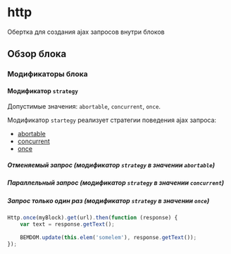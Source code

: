 # http

Обертка для создания ajax запросов внутри блоков

## Обзор блока

### Модификаторы блока

####  Модификатор `strategy`

Допустимые значения: `abortable`, `concurrent`, `once`.

Модификатор `startegy` реализует стратегии поведения ajax запроса:

* [abortable](#modstrategyabortable)
* [concurrent](#modstrategyconcurrent)
* [once](#modstrategyonce)

<a name="modstrategyabortable"></a>

##### Отменяемый запрос (модификатор `strategy` в значении `abortable`)

<a name="modstrategyconcurrent"></a>

##### Параллельный запрос (модификатор `strategy` в значении `concurrent`)

<a name="modstrategyonce"></a>

##### Запрос только один раз (модификатор `strategy` в значении `once`)

```js
Http.once(myBlock).get(url).then(function (response) {
    var text = response.getText();
    
    BEMDOM.update(this.elem('somelem'), response.getText());
});
```